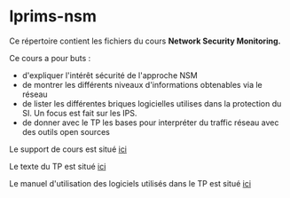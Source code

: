 # lprims-nsm

Ce répertoire contient les fichiers du cours **Network Security Monitoring.**



Ce cours a pour buts :

* d'expliquer l'intérêt sécurité de l'approche NSM
* de montrer les différents niveaux d'informations obtenables via le réseau
* de lister les différentes briques logicielles utilises dans la protection du SI. Un focus est fait sur les IPS.
* de donner avec le TP les bases pour interpréter du traffic réseau avec des outils open sources



Le support de cours est situé [ici](https://github.com/jmanteau/lprims-nsm/blob/master/NSM_Cours_2.0.odp)

Le texte du TP est situé [ici](https://github.com/jmanteau/lprims-nsm/blob/master/TP%20-%20Exercices.md)

Le manuel d'utilisation des logiciels utilisés dans le TP est situé [ici](https://github.com/jmanteau/lprims-nsm/blob/master/TP%20-%20Utilisation%20Tcpdump%20Tshark%20Argus%20Snort%20Bro.md)



